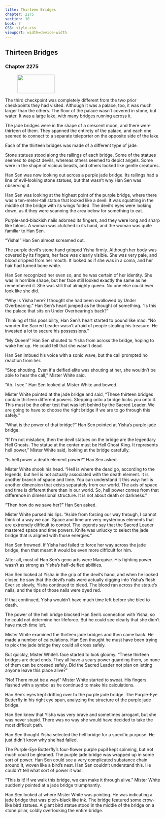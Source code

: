 ```yaml
---
title: Thirteen Bridges
chapter: 2275
section: 10
book: 7
CSS: style.css
viewport: width=device-width
---
```


## Thirteen Bridges

### Chapter 2275

<figure>
	<img src="../Images/gem.gif" alt="" id="gem" width="120" height="60" />
</figure>

The third checkpoint was completely different from the two prior checkpoints they had visited. Although it was a palace, too, it was much larger than the others. The floor of the palace wasn’t covered in stone, but water. It was a large lake, with many bridges running across it.

The jade bridges were in the shape of a crescent moon, and there were thirteen of them. They spanned the entirety of the palace, and each one seemed to connect to a separate teleporter on the opposite side of the lake.

Each of the thirteen bridges was made of a different type of jade.

Stone statues stood along the railings of each bridge. Some of the statues seemed to depict devils, whereas others seemed to depict angels. Some were in the shape of vicious beasts, and others looked like gentle creatures.

Han Sen was now looking out across a purple jade bridge. Its railings had a line of evil-looking stone statues, but that wasn’t why Han Sen was observing it.

Han Sen was looking at the highest point of the purple bridge, where there was a ten-meter-tall statue that looked like a devil. It was squatting in the middle of the bridge with its wings folded. The devil’s eyes were looking down, as if they were scanning the area below for something to eat.

Purple-and-blackish nails adorned its fingers, and they were long and sharp like talons. A woman was clutched in its hand, and the woman was quite familiar to Han Sen.

“Yisha!” Han Sen almost screamed out.

The purple devil’s stone hand gripped Yisha firmly. Although her body was covered by its fingers, her face was clearly visible. She was very pale, and blood dripped from her mouth. It looked as if she was in a coma, and her hair had turned bone white.

Han Sen recognized her even so, and he was certain of her identity. She was in horrible shape, but her face still looked exactly the same as he remembered it. She was still that almighty queen. No one else could ever look like she did.

“Why is Yisha here? I thought she had been swallowed by Under Overbearing.” Han Sen’s heart jumped as he thought of something. “Is this the palace that sits on Under Overbearing’s back?”

Thinking of this possibility, Han Sen’s heart started to pound like mad. “No wonder the Sacred Leader wasn’t afraid of people stealing his treasure. He invested a lot to secure his possessions.”

“My Queen!” Han Sen shouted to Yisha from across the bridge, hoping to wake her up. He could tell that she wasn’t dead.

Han Sen imbued his voice with a sonic wave, but the call prompted no reaction from her.

“Stop shouting. Even if a deified elite was shouting at her, she wouldn’t be able to hear the call,” Mister White said.

“Ah. I see.” Han Sen looked at Mister White and bowed.

Mister White pointed at the jade bridge and said, “These thirteen bridges contain thirteen different powers. Stepping onto a bridge locks you onto it. This must be the other test that was left behind by the Sacred Leader. We are going to have to choose the right bridge if we are to go through this safely.”

“What is the power of that bridge?” Han Sen pointed at Yisha’s purple jade bridge.

“If I’m not mistaken, then the devil statues on the bridge are the legendary Hell Ghosts. The statue at the center must be Hell Ghost King. It represents hell power,” Mister White said, looking at the bridge carefully.

“Is hell power a death element power?” Han Sen asked.

Mister White shook his head. “Hell is where the dead go, according to the legends, but hell is not actually associated with the death element. It is another branch of space and time. You can understand it this way: hell is another dimension that exists separately from our world. The axis of space and time is different there than in our world. So, hell power comes from that difference in dimensional structure. It is not about death or darkness.”

“Then how do we save her?” Han Sen asked.

Mister White pursed his lips. “Aside from forcing our way through, I cannot think of a way we can. Space and time are very mysterious elements that are extremely difficult to control. The legends say that the Sacred Leader mastered space and time powers. Knife was unlucky to select the jade bridge that is aligned with those energies.”

Han Sen frowned. If Yisha had failed to force her way across the jade bridge, then that meant it would be even more difficult for him.

After all, most of Han Sen’s geno arts were Marquise. His fighting power wasn’t as strong as Yisha’s half-deified abilities.

Han Sen looked at Yisha in the grip of the devil’s hand, and when he looked closer, he saw that the devil’s nails were actually digging into Yisha’s flesh. Ever so slowly, Yisha continued to bleed. The blood ran across the statue’s nails, and the tips of those nails were dyed red.

If that continued, Yisha wouldn’t have much time left before she bled to death.

The power of the hell bridge blocked Han Sen’s connection with Yisha, so he could not determine her lifeforce. But he could see clearly that she didn’t have much time left.

Mister White examined the thirteen jade bridges and then came back. He made a number of calculations. Han Sen thought he must have been trying to pick the jade bridge they could all cross safely.

But quickly, Mister White’s face started to look gloomy. “These thirteen bridges are dead ends. They all have a scary power guarding them, so none of them can be crossed safely. Did the Sacred Leader not plan on letting anyone leave this place alive?”

“No! There must be a way!” Mister White started to sweat. His fingers flashed with a symbol as he continued to make his calculations.

Han Sen’s eyes kept drifting over to the purple jade bridge. The Purple-Eye Butterfly in his right eye spun, analyzing the structure of the purple jade bridge.

Han Sen knew that Yisha was very brave and sometimes arrogant, but she was never stupid. There was no way she would have decided to take the most difficult path.

Han Sen thought Yisha selected the hell bridge for a specific purpose. He just didn’t know why she had failed.

The Purple-Eye Butterfly’s four-flower purple pupil kept spinning, but not much could be gleaned. The purple jade bridge was wrapped up in some sort of power. Han Sen could see a very complicated substance chain around it, woven like a bird’s nest. Han Sen couldn’t understand this. He couldn’t tell what sort of power it was.

“This is it! If we walk this bridge, we can make it through alive.” Mister White suddenly pointed at a jade bridge triumphantly.

Han Sen looked at where Mister White was pointing. He was indicating a jade bridge that was pitch-black like ink. The bridge featured some crow-like bird statues. A giant bird statue stood in the middle of the bridge on a stone pillar, coldly overlooking the entire bridge.